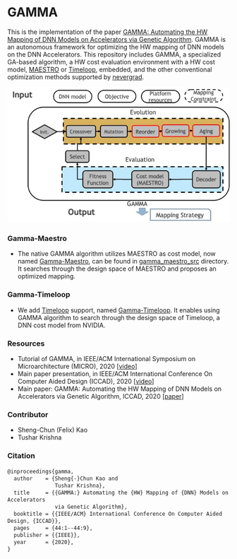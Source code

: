 # GAMMA #
This is the implementation of the paper [GAMMA: Automating the HW Mapping of DNN Models on
Accelerators via Genetic Algorithm](https://cpb-us-w2.wpmucdn.com/sites.gatech.edu/dist/c/332/files/2020/08/gamma_iccad2020.pdf). 
GAMMA is an autonomous framework for optimizing the HW mapping of DNN models on the DNN Accelerators. This repository includes GAMMA, 
a specialized GA-based algorithm, a HW cost evaluation environment with a HW cost model, [MAESTRO](http://maestro.ece.gatech.edu/) or [Timeloop](https://github.com/NVlabs/timeloop), embedded, 
and the other conventional optimization methods supported by [nevergrad](https://github.com/facebookresearch/nevergrad).

![GAMMA Framework](./gamma_maestro_src/figures/gamma.jpg)



### Gamma-Maestro
* The native GAMMA algorithm utilizes MAESTRO as cost model, now named [Gamma-Maestro](./gamma_maestro_src), can be found in [gamma_maestro_src](./gamma_maestro_src) directory. It searches through the design space of MAESTRO and proposes an optimized mapping.
  

### Gamma-Timeloop
* We add [Timeloop](https://github.com/NVlabs/timeloop) support, named [Gamma-Timeloop](./gamma_timeloop_src).
  It enables using GAMMA algorithm to search through the design space of Timeloop, a DNN cost model from NVIDIA.


### Resources
* Tutorial of GAMMA, in IEEE/ACM International Symposium on Microarchitecture (MICRO), 2020 [[video](https://www.youtube.com/watch?v=gfBFRBbcA10)]
* Main paper presentation, in IEEE/ACM International Conference On Computer Aided Design (ICCAD), 2020 [[video](https://www.youtube.com/watch?v=Q7oJBJmVbGw)] 
* Main paper: GAMMA: Automating the HW Mapping of DNN Models on Accelerators via Genetic Algorithm, ICCAD, 2020 [[paper](https://cpb-us-w2.wpmucdn.com/sites.gatech.edu/dist/c/332/files/2020/08/gamma_iccad2020.pdf)]

### Contributor ###
* Sheng-Chun (Felix) Kao
* Tushar Krishna

### Citation ###
```
@inproceedings{gamma,
  author    = {Sheng{-}Chun Kao and
               Tushar Krishna},
  title     = {{GAMMA:} Automating the {HW} Mapping of {DNN} Models on Accelerators
               via Genetic Algorithm},
  booktitle = {{IEEE/ACM} International Conference On Computer Aided Design, {ICCAD}},
  pages     = {44:1--44:9},
  publisher = {{IEEE}},
  year      = {2020},
}
```
